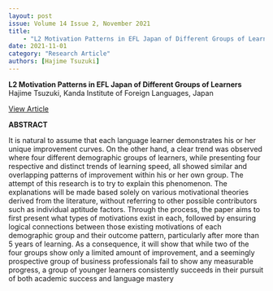 ```yaml
---
layout: post
issue: Volume 14 Issue 2, November 2021
title: 
    - "L2 Motivation Patterns in EFL Japan of Different Groups of Learners"    
date: 2021-11-01
category: "Research Article"
authors: [Hajime Tsuzuki]
---
```


**L2 Motivation Patterns in EFL Japan of Different Groups of Learners**  
Hajime Tsuzuki, Kanda Institute of Foreign Languages, Japan

[View Article](http://www.issues.accentsasia.org/issues/14-2/Tsuzuki.pdf)

**ABSTRACT**

It is natural to assume that each language learner demonstrates his or her unique improvement curves. On the other hand, a clear trend was observed where four different demographic groups of learners, while presenting four respective and distinct trends of learning speed, all showed similar and overlapping patterns of improvement within his or her own group. The attempt of this research is to try to explain this phenomenon. The explanations will be made based solely on various motivational theories derived from the literature, without referring to other possible contributors such as individual aptitude factors. Through the process, the paper aims to first present what types of motivations exist in each, followed by ensuring logical connections between those existing motivations of each demographic group and their outcome pattern, particularly after more than 5 years of learning. As a consequence, it will show that while two of the four groups show only a limited amount of improvement, and a seemingly prospective group of business professionals fail to show any measurable progress, a group of younger learners consistently succeeds in their pursuit of both academic success and language mastery